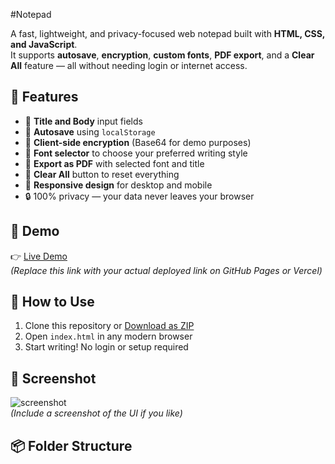 #Notepad

A fast, lightweight, and privacy-focused web notepad built with **HTML, CSS, and JavaScript**.  
It supports **autosave**, **encryption**, **custom fonts**, **PDF export**, and a **Clear All** feature — all without needing login or internet access.

## 🚀 Features

- 📝 **Title and Body** input fields  
- 💾 **Autosave** using `localStorage`  
- 🔐 **Client-side encryption** (Base64 for demo purposes)  
- 🎨 **Font selector** to choose your preferred writing style  
- 📄 **Export as PDF** with selected font and title  
- 🧹 **Clear All** button to reset everything  
- 📱 **Responsive design** for desktop and mobile  
- 🔒 100% privacy — your data never leaves your browser

## 🧪 Demo

👉 [Live Demo](https://your-username.github.io/temporary-notepad)  
*(Replace this link with your actual deployed link on GitHub Pages or Vercel)*

## 📂 How to Use

1. Clone this repository or [Download as ZIP](https://github.com/your-username/temporary-notepad/archive/refs/heads/main.zip)
2. Open `index.html` in any modern browser
3. Start writing! No login or setup required

## 📸 Screenshot

![screenshot](screenshot.png)  
*(Include a screenshot of the UI if you like)*

## 📦 Folder Structure

